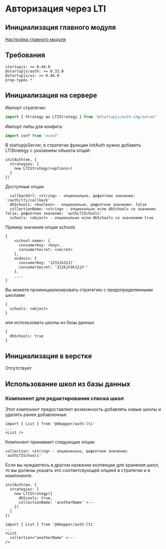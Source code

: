 # Авторизация через LTI

## Инициализация главного модуля
[Настройка главного модуля](/docs/auth/main)

## Требования

```
startupjs: >= 0.44.0
@startupjs/auth: >= 0.33.0
@startupjs/ui: >= 0.44.0
prop-types *
```

## Инициализация на сервере
Импорт стратегии:
```js
import { Strategy as LTIStrategy } from '@startupjs/auth-idg/server'
```

Импорт либы для конфига:
```js
import conf from 'nconf'
````

В startupjsServer, в стратегии функции initAuth нужно добавить LTIStrategy с указанием обьекта опций:

```
initAuth(ee, {
  strategies: [
    new LTIStrategy(<options>)
  ]
})
```

Доступные опции

```
  callbackUrl: <string> - опционально, дефолтное значение: '/auth/lti/callback'
  dbSchools: <boolean> - опционально, дефолтное значение: false
  collectionName: <string> - опционально если dbSchools со значение false, дефолтное значение: 'authLTISchools'
  schools: <object> - опционально если dbSchools со значением true
```

Пример значения опции schools

```
{
    <school-name>: {
      consumerKey: <key>,
      consumerSecret: <secret>
    },
    ucdavis: {
      consumerKey: '12312k321l'
      consumerSecret: '312kjh3k12jh''
    },
    ....
}
```

Вы можете проинициализировать стратегию с предопределенными школами

```
{
  schools: <object>
}
```

или использовать школы из базы данных
```
{
  dbSchools: true
}
```

## Инициализация в верстке
Отсутствует

## Использование школ из базы данных 

### Компонент для редактирования списка школ

Этот компонент предоставляет возможность добавлять новые школы и удалять ранее добавленные

```
import { List } from '@dmapper/auth-lti'
...
<List />

```

Компонент принимает следующие опции

```
collection: <string> - опционально, дефолтное значение: 'authLTISchools'
```

Если вы нуждаетесь в другом названии коллекции для хранения школ, то вы должны указать это соответсвующей опцией в стратегии и в компоненте:
```
initAuth(ee, {
  strategies: [
    new LTIStrategy({
      dbScools: true,
      collectionName: 'anotherName' <---
    })
  ]
})
```

```
import { List } from '@dmapper/auth-lti'
...
<List 
  collection="anotherName" <---
/>

```



